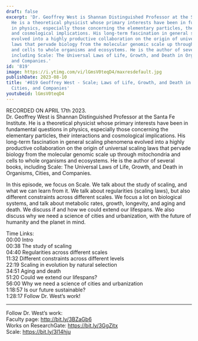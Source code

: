 ```yaml
---
draft: false
excerpt: 'Dr. Geoffrey West is Shannan Distinguished Professor at the Santa Fe Institute.
  He is a theoretical physicist whose primary interests have been in fundamental questions
  in physics, especially those concerning the elementary particles, their interactions
  and cosmological implications. His long-term fascination in general scaling phenomena
  evolved into a highly productive collaboration on the origin of universal scaling
  laws that pervade biology from the molecular genomic scale up through mitochondria
  and cells to whole organisms and ecosystems. He is the author of several books,
  including Scale: The Universal Laws of Life, Growth, and Death in Organisms, Cities,
  and Companies.'
id: '819'
image: https://i.ytimg.com/vi/lGmsV0teqD4/maxresdefault.jpg
publishDate: 2023-08-10
title: '#819 Geoffrey West - Scale; Laws of Life, Growth, and Death in Organisms,
  Cities, and Companies'
youtubeid: lGmsV0teqD4
---
```

RECORDED ON APRIL 17th 2023.  
Dr. Geoffrey West is Shannan Distinguished Professor at the Santa Fe Institute. He is a theoretical physicist whose primary interests have been in fundamental questions in physics, especially those concerning the elementary particles, their interactions and cosmological implications. His long-term fascination in general scaling phenomena evolved into a highly productive collaboration on the origin of universal scaling laws that pervade biology from the molecular genomic scale up through mitochondria and cells to whole organisms and ecosystems. He is the author of several books, including Scale: The Universal Laws of Life, Growth, and Death in Organisms, Cities, and Companies.

In this episode, we focus on Scale. We talk about the study of scaling, and what we can learn from it. We talk about regularities (scaling laws), but also different constraints across different scales. We focus a lot on biological systems, and talk about metabolic rates, growth, longevity, and aging and death. We discuss if and how we could extend our lifespans. We also discuss why we need a science of cities and urbanization, with the future of humanity and the planet in mind.

Time Links:  
00:00 Intro  
00:38  The study of scaling  
04:40  Regularities across different scales  
11:32  Different constraints across different levels  
22:19  Scaling in evolution by natural selection  
34:51  Aging and death  
51:20  Could we extend our lifespans?  
56:00  Why we need a science of cities and urbanization  
1:18:57  Is our future sustainable?  
1:28:17  Follow Dr. West’s work!

---

Follow Dr. West’s work:  
Faculty page: http://bit.ly/3BZaGb6  
Works on ResearchGate: https://bit.ly/3GgZitx  
Scale: https://bit.ly/3I14hju

